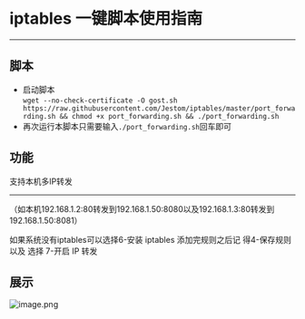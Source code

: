# iptables 一键脚本使用指南
***
## 脚本

* 启动脚本  
  `wget --no-check-certificate -O gost.sh https://raw.githubusercontent.com/Jestom/iptables/master/port_forwarding.sh && chmod +x port_forwarding.sh && ./port_forwarding.sh`  
* 再次运行本脚本只需要输入`./port_forwarding.sh`回车即可  

## 功能
支持本机多IP转发
***
（如本机192.168.1.2:80转发到192.168.1.50:8080以及192.168.1.3:80转发到192.168.1.50:8081）

如果系统没有iptables可以选择6-安装 iptables
添加完规则之后记 得4-保存规则 以及 选择 7-开启 IP 转发

## 展示

![image.png](https://s2.loli.net/2025/03/15/ZXHmVwbYoF65v48.png)
